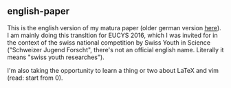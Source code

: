 ## english-paper


This is the english version of my matura paper (older german version [here](http://tiny.cc/3DPOV)). I am mainly doing this transltion for EUCYS 2016, which I was invited for in the context of the swiss national competition by Swiss Youth in Science ("Schweizer Jugend Forscht", there's not an official english name. Literally it means "swiss youth researches").

I'm also taking the opportunity to learn a thing or two about LaTeX and vim (read: start from 0).
